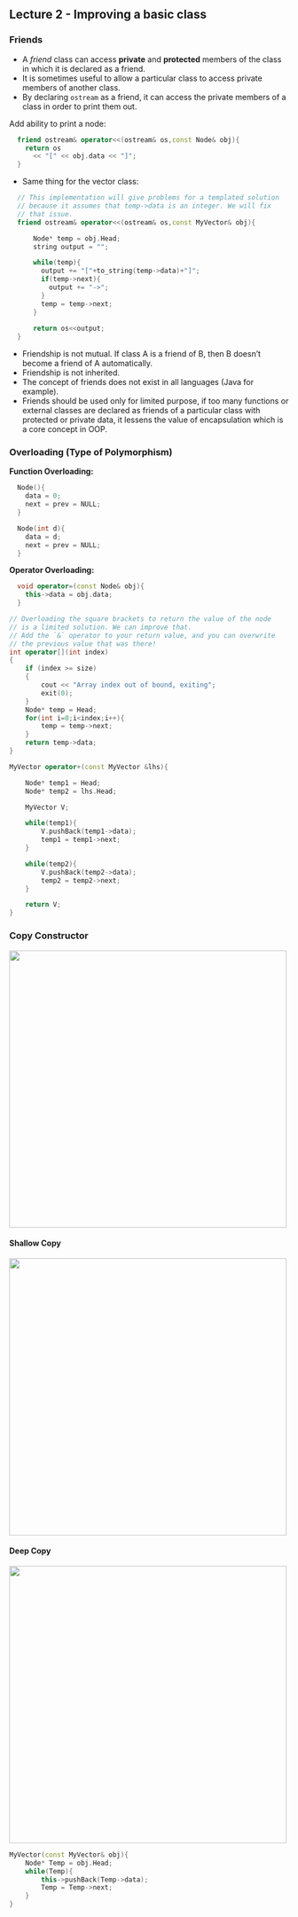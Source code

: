 ## Lecture 2 - Improving a basic class

### Friends

- A *friend* class can access **private** and **protected** members of the class in which it is declared as a friend. 
- It is sometimes useful to allow a particular class to access private members of another class. 
- By declaring `ostream` as a friend, it can access the private members of a class in order to print them out. 

Add ability to print a node:

```cpp
  friend ostream& operator<<(ostream& os,const Node& obj){
    return os
      << "[" << obj.data << "]";
  }
```

- Same thing for the vector class:

```cpp
  // This implementation will give problems for a templated solution
  // because it assumes that temp->data is an integer. We will fix 
  // that issue. 
  friend ostream& operator<<(ostream& os,const MyVector& obj){

      Node* temp = obj.Head;
      string output = "";

      while(temp){
        output += "["+to_string(temp->data)+"]";
        if(temp->next){
          output += "->";
        }
        temp = temp->next;
      }
      
      return os<<output;
  }
```

- Friendship is not mutual. If class A is a friend of B, then B doesn’t become a friend of A automatically.
- Friendship is not inherited.
- The concept of friends does not exist in all languages (Java for example).
- Friends should be used only for limited purpose, if too many functions or external classes are declared as friends of a particular class with protected or private data, it lessens the value of encapsulation which is a core concept in OOP.

### Overloading (Type of Polymorphism)

**Function Overloading:**

```cpp
  Node(){
    data = 0;
    next = prev = NULL;
  }

  Node(int d){
    data = d;
    next = prev = NULL;
  }
```

**Operator Overloading:**

```cpp
  void operator=(const Node& obj){
    this->data = obj.data;
  }
```

```cpp
// Overloading the square brackets to return the value of the node
// is a limited solution. We can improve that.
// Add the `&` operator to your return value, and you can overwrite
// the previous value that was there!
int operator[](int index) 
{ 
    if (index >= size) 
    { 
        cout << "Array index out of bound, exiting"; 
        exit(0); 
    }
    Node* temp = Head;
    for(int i=0;i<index;i++){
        temp = temp->next;
    }
    return temp->data;
}
```



```cpp
MyVector operator+(const MyVector &lhs){

    Node* temp1 = Head;
    Node* temp2 = lhs.Head;

    MyVector V;

    while(temp1){
        V.pushBack(temp1->data);
        temp1 = temp1->next;
    }

    while(temp2){
        V.pushBack(temp2->data);
        temp2 = temp2->next;
    }

    return V;
}
```

### Copy Constructor

<img src="https://cs.msutexas.edu/~griffin/zcloud/zcloud-files/shallow_vs_deep_1.png" width="500">

#### Shallow Copy


<img src="https://cs.msutexas.edu/~griffin/zcloud/zcloud-files/shallow_vs_deep_2.png" width="500">

#### Deep Copy


<img src="https://cs.msutexas.edu/~griffin/zcloud/zcloud-files/shallow_vs_deep_3.png" width="500">


```cpp
MyVector(const MyVector& obj){
    Node* Temp = obj.Head;
    while(Temp){
        this->pushBack(Temp->data);
        Temp = Temp->next;
    }
}
```